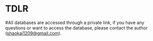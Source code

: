 # TDLR
#All databases are accessed through a private link, if you have any questions or want to access the database, please contact the author (shaokai1209@gmail.com).
